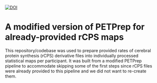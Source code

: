 [![DOI](https://zenodo.org/badge/614868001.svg)](https://zenodo.org/badge/latestdoi/614868001)

# A modified version of PETPrep for already-provided rCPS maps

This repository/codebase was used to prepare provided rates of cerebral protein synthesis (rCPS) derivative files into individually processed statistical maps per participant. It was built from a modified PETPrep pipeline to accommodate skipping some of the first steps since rCPS files were already provided to this pipeline and we did not want to re-create them.
